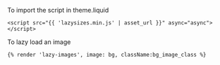 To import the script in theme.liquid

``` <script src="{{ 'lazysizes.min.js' | asset_url }}" async="async"></script> ```

To lazy load an image

```{% render 'lazy-images', image: bg, className:bg_image_class %}```
